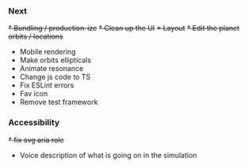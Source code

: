 ### Next 
~~* Bundling / production-ize~~ 
~~* Clean up the UI~~ 
  ~~* Layout~~ 
  ~~* Edit the planet orbits / locations~~ 
  * Mobile rendering 
* Make orbits ellipticals 
* Animate resonance
* Change js code to TS
* Fix ESLint errors 
* Fav icon 
* Remove test framework

### Accessibility
~~* fix svg aria role~~ 
* Voice description of what is going on in the simulation
